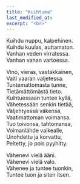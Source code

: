 ```yaml
---
title: "Kuihtuma"
last_modified_at:
excerpt: "<br>"
---  
```


Kuihdu nuppu, kalpehinen.  
Kuihdu kuulas, auttamaton.  
Vanhan veden virratessa.  
Vanhan vanan vartoessa.  

Vino, vieras, vastakkainen,  
Vaiti vaaran valjetessa.  
Tuntemattomasta tunne,  
Tietämättömästä tieto.  
Kuihtuessaan tuntee kyllä,  
Vähetessään senkin tietää,  
Väljehtyessä väkensä,  
Vaatimattoman voimansa.  
Tuo toivonsa, tahtomansa,  
Voimanlähde vaikealle,  
Unohdettu ja korvattu,  
Peitetty, jo pois pyyhitty.  

Vähenevi vielä ääni.  
Vähenevi vielä valo.  
Vähenee ja tuntee tuonkin,  
Tuntee tuon ja siten itsen.  
